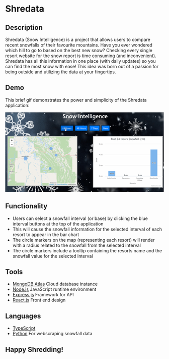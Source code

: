 # Shredata


## Description
Shredata (Snow Intelligence) is a project that allows users to compare recent snowfalls of their favourite mountains. Have you ever wondered which hill to go to based on the best new snow? Checking every single resort website for the snow report is time consuming (and inconvenient). Shredata has all this information in one place (with daily updates) so you can find the most snow with ease! This idea was born out of a passion for being outside and utilizing the data at your fingertips.

## Demo
This brief gif demonstrates the power and simplicity of the Shredata application:

![Demo Video](https://github.com/mchadds/Shredata/blob/master/imgs/DemoApp.gif)


## Functionality
- Users can select a snowfall interval (or base) by clicking the blue interval buttons at the top of the application
- This will cause the snowfall information for the selected interval of each resort to appear in the bar chart
- The circle markers on the map (representing each resort) will render with a radius related to the snowfall from the selected interval
- The circle markers include a tooltip containing the resorts name and the snowfall value for the selected interval

## Tools
- [MongoDB Atlas](https://www.mongodb.com/cloud/atlas) Cloud database instance
- [Node.js](https://nodejs.org/en/) JavaScript runtime environment
- [Express.js](https://expressjs.com/) Framework for API
- [React.js](https://reactjs.org/) Front end design

## Languages
- [TypeScript](https://www.typescriptlang.org/)
- [Python](https://www.python.org/) For webscraping snowfall data


## Happy Shredding!
